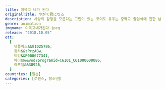```yaml
---
title: 이윽고 네가 된다
originalTitle: やがて君になる
description: 사랑의 감정을 모른다는 고민이 있는 코이토 유우는 중학교 졸업식에 친한 남자 친구가 했던 고백의 대답을 못하고 있었다.그러던 중 만난 학생회 임원 나나미 토우코는 누구한테 고백 받아도 상대를 좋아하게 될 수 없다는 이야기를 한다. 토우코의 얘기에 공감한 유우는 자신의 고민을 털어놓지만 토우코에게서 뜻밖의 말을 듣는다.
genre: animation
imgname: 이윽고네가된다.jpeg
release: "2018.10.05"
ott:
  [
    넷플릭스&&81025786,
    왓챠&&tPrzAGw,
    티빙&&P000677341,
    웨이브&&vod?programid=C6101_C61000000086,
    라프텔&&38926,
  ]
countries: [일본]
categories: [로맨스, 청소년]
---
```

